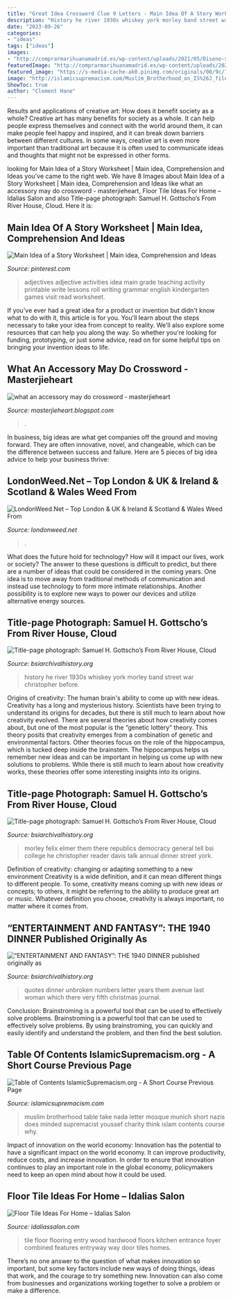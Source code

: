 ```yaml
---
title: "Great Idea Crossword Clue 9 Letters - Main Idea Of A Story Worksheet"
description: "History he river 1930s whiskey york morley band street war christopher before"
date: "2023-09-26"
categories:
- "ideas"
tags: ["ideas"]
images:
- "http://comprarmarihuanamadrid.es/wp-content/uploads/2021/05/Diseno-sin-titulo-2021-05-10T143121.920.jpg"
featuredImage: "http://comprarmarihuanamadrid.es/wp-content/uploads/2021/05/Diseno-sin-titulo-2021-05-10T143121.920.jpg"
featured_image: "https://s-media-cache-ak0.pinimg.com/originals/00/9c/78/009c78e905d0253d4983ebf10156eac3.jpg"
image: "http://islamicsupremacism.com/Muslim_Brotherhood_on_IS%26J_files/imgres.jpg"
ShowToc: true
author: "Clement Hane"
---
```



Results and applications of creative art: How does it benefit society as a whole?
Creative art has many benefits for society as a whole. It can help people express themselves and connect with the world around them, it can make people feel happy and inspired, and it can break down barriers between different cultures. In some ways, creative art is even more important than traditional art because it is often used to communicate ideas and thoughts that might not be expressed in other forms.

	

		
looking for Main Idea of a Story Worksheet | Main idea, Comprehension and Ideas you've came to the right web. We have 8 Images about Main Idea of a Story Worksheet | Main idea, Comprehension and Ideas like what an accessory may do crossword - masterjieheart, Floor Tile Ideas For Home – Idalias Salon and also Title-page photograph: Samuel H. Gottscho’s From River House, Cloud. Here it is:
		
    
## Main Idea Of A Story Worksheet | Main Idea, Comprehension And Ideas

<img loading=lazy src="https://s-media-cache-ak0.pinimg.com/236x/b4/68/37/b46837aa184aae45de28b659bcce03bd.jpg" onerror="this.onerror=null;this.src='https://tse1.mm.bing.net/th?id=OIP.CAnRib0RzD4q8rJ9BDuBWgAAAA&amp;pid=15.1';" alt="Main Idea of a Story Worksheet | Main idea, Comprehension and Ideas">

_Source: pinterest.com_

>adjectives adjective activities idea main grade teaching activity printable write lessons roll writing grammar english kindergarten games visit read worksheet. 

	

If you've ever had a great idea for a product or invention but didn't know what to do with it, this article is for you. You'll learn about the steps necessary to take your idea from concept to reality. We'll also explore some resources that can help you along the way. So whether you're looking for funding, prototyping, or just some advice, read on for some helpful tips on bringing your invention ideas to life.

    
## What An Accessory May Do Crossword - Masterjieheart

<img loading=lazy src="https://i.pinimg.com/736x/5e/81/f9/5e81f98e2aad4e4cd4cecdef03c21836.jpg" onerror="this.onerror=null;this.src='https://tse2.mm.bing.net/th?id=OIP.zu0Prh-A7gg3JuOJDo-IBgHaIf&amp;pid=15.1';" alt="what an accessory may do crossword - masterjieheart">

_Source: masterjieheart.blogspot.com_

>. 

	

In business, big ideas are what get companies off the ground and moving forward. They are often innovative, novel, and changeable, which can be the difference between success and failure. Here are 5 pieces of big idea advice to help your business thrive:

    
## LondonWeed.Net – Top London &amp; UK &amp; Ireland &amp; Scotland &amp; Wales Weed From

<img loading=lazy src="http://comprarmarihuanamadrid.es/wp-content/uploads/2021/05/Diseno-sin-titulo-2021-05-10T143121.920.jpg" onerror="this.onerror=null;this.src='https://tse2.mm.bing.net/th?id=OIP.tzVpOYzebLIXfRrGISBZIQAAAA&amp;pid=15.1';" alt="LondonWeed.Net – Top London &amp; UK &amp; Ireland &amp; Scotland &amp; Wales Weed From">

_Source: londonweed.net_

>. 

	

What does the future hold for technology? How will it impact our lives, work or society? The answer to these questions is difficult to predict, but there are a number of ideas that could be considered in the coming years. One idea is to move away from traditional methods of communication and instead use technology to form more intimate relationships. Another possibility is to explore new ways to power our devices and utilize alternative energy sources.

    
## Title-page Photograph: Samuel H. Gottscho’s From River House, Cloud

<img loading=lazy src="http://www.bsiarchivalhistory.org/BSI_Archival_History/Woodys_pt_1_files/droppedImage_6.jpg" onerror="this.onerror=null;this.src='https://tse4.mm.bing.net/th?id=OIP.xuKVR7USLY4vQdB3z26TOgHaEh&amp;pid=15.1';" alt="Title-page photograph: Samuel H. Gottscho’s From River House, Cloud">

_Source: bsiarchivalhistory.org_

>history he river 1930s whiskey york morley band street war christopher before. 

	

Origins of creativity: The human brain's ability to come up with new ideas.
Creativity has a long and mysterious history. Scientists have been trying to understand its origins for decades, but there is still much to learn about how creativity evolved. There are several theories about how creativity comes about, but one of the most popular is the “genetic lottery” theory. This theory posits that creativity emerges from a combination of genetic and environmental factors. Other theories focus on the role of the hippocampus, which is tucked deep inside the brainstem. The hippocampus helps us remember new ideas and can be important in helping us come up with new solutions to problems. While there is still much to learn about how creativity works, these theories offer some interesting insights into its origins.

    
## Title-page Photograph: Samuel H. Gottscho’s From River House, Cloud

<img loading=lazy src="http://www.bsiarchivalhistory.org/BSI_Archival_History/Woodys_pt_1_files/droppedImage_20.jpg" onerror="this.onerror=null;this.src='https://tse2.mm.bing.net/th?id=OIP.XOwXs1em1u0gKi6om263-AAAAA&amp;pid=15.1';" alt="Title-page photograph: Samuel H. Gottscho’s From River House, Cloud">

_Source: bsiarchivalhistory.org_

>morley felix elmer them there republics democracy general tell bsi college he christopher reader davis talk annual dinner street york. 

	

Definition of creativity: changing or adapting something to a new environment
Creativity is a wide definition, and it can mean different things to different people. To some, creativity means coming up with new ideas or concepts; to others, it might be referring to the ability to produce great art or music. Whatever definition you choose, creativity is always important, no matter where it comes from.

    
## “ENTERTAINMENT AND FANTASY”: THE 1940 DINNER Published Originally As

<img loading=lazy src="http://www.bsiarchivalhistory.org/BSI_Archival_History/Ent_%26_Fan_files/droppedImage_6.jpg" onerror="this.onerror=null;this.src='https://tse3.mm.bing.net/th?id=OIP.j9P9VaxIGLWzyiiHs95NCgHaJn&amp;pid=15.1';" alt="“ENTERTAINMENT AND FANTASY”: THE 1940 DINNER published originally as">

_Source: bsiarchivalhistory.org_

>quotes dinner unbroken numbers letter years them avenue last woman which there very fifth christmas journal. 

	

Conclusion: Brainstroming is a powerful tool that can be used to effectively solve problems.
Brainstroming is a powerful tool that can be used to effectively solve problems. By using brainstroming, you can quickly and easily identify and understand the problem, and then find the best solution.

    
## Table Of Contents IslamicSupremacism.org - A Short Course Previous Page

<img loading=lazy src="http://islamicsupremacism.com/Muslim_Brotherhood_on_IS%26J_files/imgres.jpg" onerror="this.onerror=null;this.src='https://tse2.mm.bing.net/th?id=OIP.WzHuHOdEXr3-mXehBbmldQAAAA&amp;pid=15.1';" alt="Table of Contents IslamicSupremacism.org - A Short Course Previous Page">

_Source: islamicsupremacism.com_

>muslim brotherhood table take nada letter mosque munich short nazis does minded supremacist youssef charity think islam contents course why. 

	

Impact of innovation on the world economy:
Innovation has the potential to have a significant impact on the world economy. It can improve productivity, reduce costs, and increase innovation. In order to ensure that innovation continues to play an important role in the global economy, policymakers need to keep an open mind about how it could be used.

    
## Floor Tile Ideas For Home – Idalias Salon

<img loading=lazy src="https://s-media-cache-ak0.pinimg.com/originals/00/9c/78/009c78e905d0253d4983ebf10156eac3.jpg" onerror="this.onerror=null;this.src='https://tse3.mm.bing.net/th?id=OIP.54eLCxDTAuWQUQDfS4JZwAHaNN&amp;pid=15.1';" alt="Floor Tile Ideas For Home – Idalias Salon">

_Source: idaliassalon.com_

>tile floor flooring entry wood hardwood floors kitchen entrance foyer combined features entryway way door tiles homes. 

	

There’s no one answer to the question of what makes innovation so important, but some key factors include new ways of doing things, ideas that work, and the courage to try something new. Innovation can also come from businesses and organizations working together to solve a problem or make a difference.

